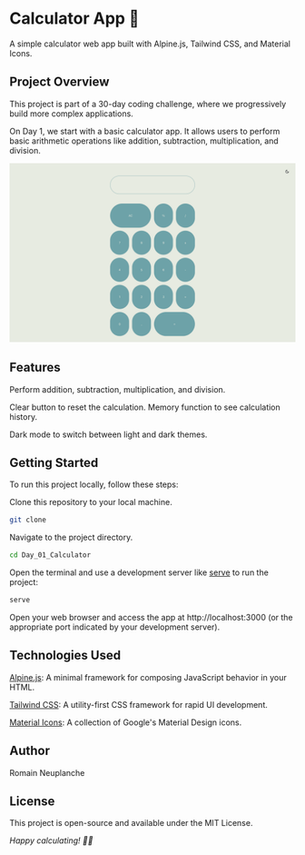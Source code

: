 # Calculator App 🧮
A simple calculator web app built with Alpine.js, Tailwind CSS, and Material Icons.

## Project Overview
This project is part of a 30-day coding challenge, where we progressively build more complex applications.

On Day 1, we start with a basic calculator app. It allows users to perform basic arithmetic operations like addition, subtraction, multiplication, and division.

![App Screenshot](./screenshot.png)

## Features
Perform addition, subtraction, multiplication, and division.

Clear button to reset the calculation.
Memory function to see calculation history.

Dark mode to switch between light and dark themes.

## Getting Started
To run this project locally, follow these steps:

Clone this repository to your local machine.
```bash
git clone
```

Navigate to the project directory.
```bash
cd Day_01_Calculator
```

Open the terminal and use a development server like [serve](https://github.com/vercel/serve#readme) to run the project:

```bash
serve
```
Open your web browser and access the app at http://localhost:3000 (or the appropriate port indicated by your development server).

## Technologies Used
[Alpine.js](https://alpinejs.dev/): A minimal framework for composing JavaScript behavior in your HTML.

[Tailwind CSS](https://tailwindcss.com/): A utility-first CSS framework for rapid UI development.

[Material Icons](https://fonts.google.com/icons): A collection of Google's Material Design icons.

## Author
Romain Neuplanche

## License
This project is open-source and available under the MIT License.

*Happy calculating! 🚀🧮*